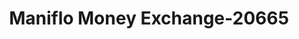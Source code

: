 ---
f_zip-code: 91950
f_state-code: CA
title: Maniflo Money Exchange-20665
f_phone: 619-474-1547
f_city-only: National City
f_address: 1442 Highland Ave National City
f_location-unique-id: '20665'
slug: maniflo-money-exchange-20665
updated-on: '2024-05-30T13:46:58.046Z'
created-on: '2024-05-30T13:36:59.803Z'
published-on: '2024-05-30T13:54:32.469Z'
f_city-state: cms/city/national-city-ca.md
f_company: cms/company/maniflo-money-exchange.md
f_state: cms/state/california.md
layout: '[payday-loan].html'
tags: payday-loan
---